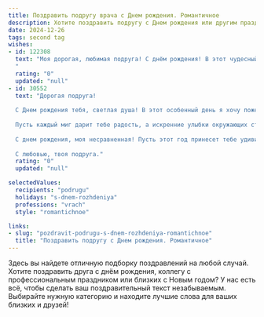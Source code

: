 ```yaml
---
title: Поздравить подругу врача c Днем рождения. Романтичное
description: Хотите поздравить подругу c Днем рождения или другим праздником? Наш ИИ создаст незабываемое поздравление, а вы обязательно выделитесь среди других.  
date: 2024-12-26
tags: second tag
wishes:
- id: 122308
  text: "Моя дорогая, любимая подруга! С днём рождения! В этот чудесный день я хочу пожелать тебе всего самого прекрасного: безграничного счастья, крепкого здоровья, которое ты так бережно даришь другим, и, конечно же,  искренней любви — той, что лечит лучше любого лекарства.  Пусть твоя жизнь будет наполнена радостью,  светлыми моментами и  гармонией, а каждый новый день приносит вдохновение и успех. Ты — удивительный человек, прекрасный врач и моя самая лучшая подруга.  Целую тебя крепко и люблю!
  "
  rating: "0"
  updated: "null"
- id: 30552
  text: "Дорогая подруга!
  
  С Днем рождения тебя, светлая душа! В этот особенный день я хочу пожелать тебе не просто счастья, но и той магии, которая наполняет жизнь настоящими чудесами. Ты — врач, и твоё веление — исцелять и приносить надежду. Но не забудь, что и твоё сердце заслуживает любви и нежности.
  
  Пусть каждый миг дарит тебе радость, а искренние улыбки окружающих становятся твоим вдохновением. Пусть в жизни твоей будет место ярким эмоциям, романтике и светлым мечтам. Ты заслуживаешь лучшего, ведь твоя доброта и забота освещают не только пациентов, но и наши сердца.
  
  С днем рождения, моя несравненная! Пусть этот год принесет тебе удивительные мгновения и тепло, которое ты щедро даришь другим.
  
  С любовью, твоя подруга."
  rating: "0"
  updated: "null"

selectedValues:
  recipients: "podrugu"
  holidays: "s-dnem-rozhdeniya"
  professions: "vrach"
  style: "romantichnoe"

links:
- slug: "pozdravit-podrugu-s-dnem-rozhdeniya-romantichnoe"
  title: "Поздравить подругу c Днем рождения. Романтичное"
---
```


Здесь вы найдете отличную подборку поздравлений на любой случай.
Хотите поздравить друга с днём рождения, коллегу с профессиональным праздником или близких с Новым годом? У нас есть всё, чтобы сделать ваш поздравительный текст незабываемым. Выбирайте нужную категорию и находите лучшие слова для ваших близких и друзей!
